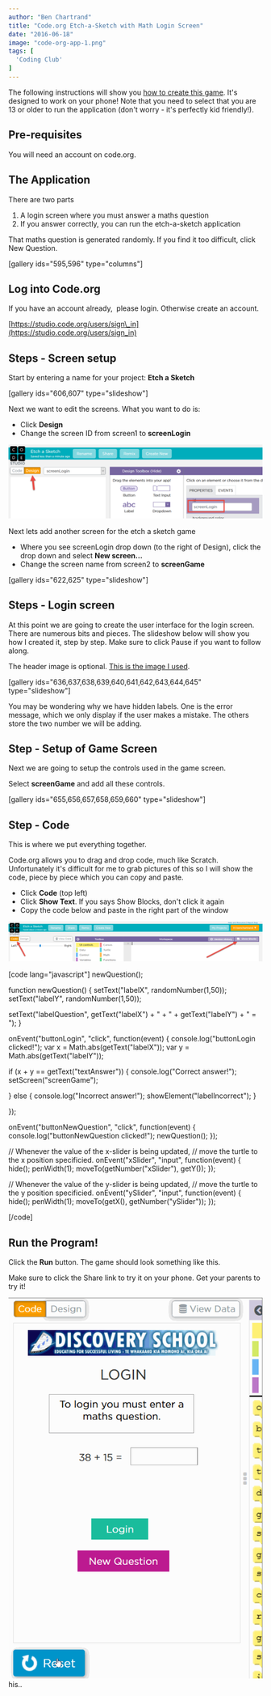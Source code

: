 ```yaml
---
author: "Ben Chartrand"
title: "Code.org Etch-a-Sketch with Math Login Screen"
date: "2016-06-18"
image: "code-org-app-1.png"
tags: [
  'Coding Club'
]
---
```


The following instructions will show you [how to create this game](https://studio.code.org/projects/applab/hzjXmsg8DK3pZpzQC8Rs_g). It's designed to work on your phone! Note that you need to select that you are 13 or older to run the application (don't worry - it's perfectly kid friendly!).

## Pre-requisites

You will need an account on code.org.

## The Application

There are two parts

1. A login screen where you must answer a maths question
2. If you answer correctly, you can run the etch-a-sketch application

That maths question is generated randomly. If you find it too difficult, click New Question.

\[gallery ids="595,596" type="columns"\]

## Log into Code.org

If you have an account already,  please login. Otherwise create an account.

[https://studio.code.org/users/sign\_in](https://studio.code.org/users/sign_in)

## Steps - Screen setup

Start by entering a name for your project: **Etch a Sketch**

\[gallery ids="606,607" type="slideshow"\]

Next we want to edit the screens. What you want to do is:

- Click **Design**
- Change the screen ID from screen1 to **screenLogin**

![Code Org step 3.png](images/code-org-step-3.png)

Next lets add another screen for the etch a sketch game

- Where you see screenLogin drop down (to the right of Design), click the drop down and select **New screen...**
- Change the screen name from screen2 to **screenGame**

\[gallery ids="622,625" type="slideshow"\]

## Steps - Login screen

At this point we are going to create the user interface for the login screen. There are numerous bits and pieces. The slideshow below will show you how I created it, step by step. Make sure to click Pause if you want to follow along.

The header image is optional. [This is the image I used](https://liftcodeplay.files.wordpress.com/2016/06/discovery-school.png).

\[gallery ids="636,637,638,639,640,641,642,643,644,645" type="slideshow"\]

You may be wondering why we have hidden labels. One is the error message, which we only display if the user makes a mistake. The others store the two number we will be adding.

## Step - Setup of Game Screen

Next we are going to setup the controls used in the game screen.

Select **screenGame** and add all these controls.

\[gallery ids="655,656,657,658,659,660" type="slideshow"\]

## Step - Code

This is where we put everything together.

Code.org allows you to drag and drop code, much like Scratch. Unfortunately it's difficult for me to grab pictures of this so I will show the code, piece by piece which you can copy and paste.

- Click **Code** (top left)
- Click **Show Text**. If you says Show Blocks, don't click it again
- Copy the code below and paste in the right part of the window

![stepb1](images/stepb1.png)

\[code lang="javascript"\] newQuestion();

function newQuestion() { setText("labelX", randomNumber(1,50)); setText("labelY", randomNumber(1,50));

setText("labelQuestion", getText("labelX") + " + " + getText("labelY") + " = "); }

onEvent("buttonLogin", "click", function(event) { console.log("buttonLogin clicked!"); var x = Math.abs(getText("labelX")); var y = Math.abs(getText("labelY"));

if (x + y == getText("textAnswer")) { console.log("Correct answer!"); setScreen("screenGame");

} else { console.log("Incorrect answer!"); showElement("labelIncorrect"); }

});

onEvent("buttonNewQuestion", "click", function(event) { console.log("buttonNewQuestion clicked!"); newQuestion(); });

// Whenever the value of the x-slider is being updated, // move the turtle to the x position specificied. onEvent("xSlider", "input", function(event) { hide(); penWidth(1); moveTo(getNumber("xSlider"), getY()); });

// Whenever the value of the y-slider is being updated, // move the turtle to the y position specificied. onEvent("ySlider", "input", function(event) { hide(); penWidth(1); moveTo(getX(), getNumber("ySlider")); });

\[/code\]

## Run the Program!

Click the **Run** button. The game should look something like this.

Make sure to click the Share link to try it on your phone. Get your parents to try it!

![Etch a sketch](images/etch-a-sketch.gif)his..
